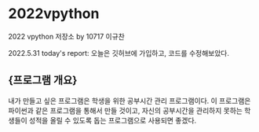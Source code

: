 # 2022vpython
2022 vpython 저장소 by 10717 이규찬

2022.5.31 today's report: 오늘은 깃허브에 가입하고, 코드를 수정해보았다.

## {프로그램 개요}
내가 만들고 싶은 프로그램은 학생을 위한 공부시간 관리 프로그램이다. 이 프로그램은 파이썬과 같은 프로그램을 통해서 만들 것이고, 자신의 공부시간을 관리하지 못하는 학생들이 성적을 올릴 수 있도록 돕는 프로그램으로 사용되면 좋겠다.
